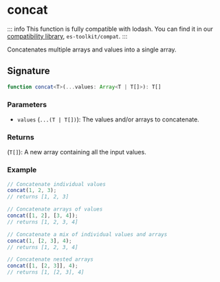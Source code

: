 # concat

::: info
This function is fully compatible with lodash. You can find it in our [compatibility library](../../../compatibility.md), `es-toolkit/compat`.
:::

Concatenates multiple arrays and values into a single array.

## Signature

```typescript
function concat<T>(...values: Array<T | T[]>): T[]
```

### Parameters

- `values` (`...(T | T[])`): The values and/or arrays to concatenate.

### Returns

(`T[]`): A new array containing all the input values.

### Example

```typescript
// Concatenate individual values
concat(1, 2, 3); 
// returns [1, 2, 3]

// Concatenate arrays of values
concat([1, 2], [3, 4]);
// returns [1, 2, 3, 4]

// Concatenate a mix of individual values and arrays
concat(1, [2, 3], 4);
// returns [1, 2, 3, 4]

// Concatenate nested arrays
concat([1, [2, 3]], 4);
// returns [1, [2, 3], 4]
```
